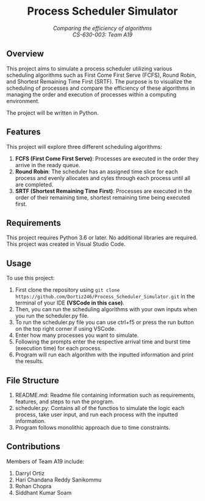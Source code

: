 <h1 align="center"> Process Scheduler Simulator </h1>

<p align="center">
  <em>Comparing the efficiency of algorithms<br>CS-630-003: Team A19</em>
</p>

## Overview
This project aims to simulate a process scheduler utilizing various scheduling algorithms such as First Come First Serve (FCFS), Round Robin, and Shortest Remaining Time First (SRTF). The purpose is to visualize the scheduling of processes and compare the efficiency of these algorithms in managing the order and execution of processes within a computing environment.

The project will be written in Python.

## Features
This project will explore three different scheduling algorithms:
1. <b>FCFS (First Come First Serve)</b>: Processes are executed in the order they arrive in the ready queue.
2. <b>Round Robin</b>: The scheduler has an assigned time slice for each process and evenly allocates and cyles through each process until all are completed.
3. <b>SRTF (Shortest Remaining Time First)</b>: Processes are executed in the order of their remaining time, shortest remaining time being executed first.
## Requirements
This project requires Python 3.6 or later. No additional libraries are required.
This project was created in Visual Studio Code.
## Usage
To use this project:
1. First clone the repository using `git clone https://github.com/Dortiz246/Process_Scheduler_Simulator.git` in the terminal of your IDE <b>(VSCode in this case)</b>.
2. Then, you can run the scheduling algorithms with your own inputs when you run the scheduler.py file.
3. To run the scheduler.py file you can use ctrl+f5 or press the run button on the top right corner if using VSCode.
4. Enter how many processes you want to simulate.
5. Following the prompts enter the respective arrival time and burst time (execution time) for each process.
6. Program will run each algorithm with the inputted information and print the results.
## File Structure
1. README.md: Readme file containing information such as requirements, features, and steps to run the program.
2. scheduler.py: Contains all of the functios to simulate the logic each process, take user input, and run each process with the inputted information.
3. Program follows monolithic approach due to time constraints.
## Contributions
Members of Team A19 include:
1. Darryl Ortiz
2. Hari Chandana Reddy Sanikommu
3. Rohan Chopra
4. Siddhant Kumar Soam 
